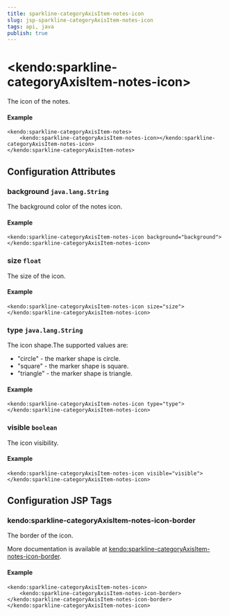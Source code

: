 ```yaml
---
title: sparkline-categoryAxisItem-notes-icon
slug: jsp-sparkline-categoryAxisItem-notes-icon
tags: api, java
publish: true
---
```


# \<kendo:sparkline-categoryAxisItem-notes-icon\>

The icon of the notes.

#### Example
    <kendo:sparkline-categoryAxisItem-notes>
        <kendo:sparkline-categoryAxisItem-notes-icon></kendo:sparkline-categoryAxisItem-notes-icon>
    </kendo:sparkline-categoryAxisItem-notes>

## Configuration Attributes

### background `java.lang.String`

The background color of the notes icon.

#### Example
    <kendo:sparkline-categoryAxisItem-notes-icon background="background">
    </kendo:sparkline-categoryAxisItem-notes-icon>

### size `float`

The size of the icon.

#### Example
    <kendo:sparkline-categoryAxisItem-notes-icon size="size">
    </kendo:sparkline-categoryAxisItem-notes-icon>

### type `java.lang.String`

The icon shape.The supported values are:
* "circle" - the marker shape is circle.
* "square" - the marker shape is square.
* "triangle" - the marker shape is triangle.

#### Example
    <kendo:sparkline-categoryAxisItem-notes-icon type="type">
    </kendo:sparkline-categoryAxisItem-notes-icon>

### visible `boolean`

The icon visibility.

#### Example
    <kendo:sparkline-categoryAxisItem-notes-icon visible="visible">
    </kendo:sparkline-categoryAxisItem-notes-icon>


##  Configuration JSP Tags

### kendo:sparkline-categoryAxisItem-notes-icon-border

The border of the icon.

More documentation is available at [kendo:sparkline-categoryAxisItem-notes-icon-border](sparkline/categoryaxisitem-notes-icon-border).

#### Example

    <kendo:sparkline-categoryAxisItem-notes-icon>
        <kendo:sparkline-categoryAxisItem-notes-icon-border></kendo:sparkline-categoryAxisItem-notes-icon-border>
    </kendo:sparkline-categoryAxisItem-notes-icon>

